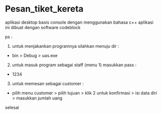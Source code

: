 # Pesan_tiket_kereta
aplikasi desktop basis console dengan menggunakan bahasa c++
aplikasi ini dibuat dengan software codeblock 

ps :
1. untuk menjakankan programnya silahkan menuju dir :
- bin > Debug > uas.exe

2. untuk masuk program sebagai staff (menu 1) masukkan pass :
- 1234

3. untuk memesan sebagai customer :
- pilih menu customer > pilih tujuan > klik 2 untuk konfirmasi > isi data diri > masukkan jumlah uang 

selesai
